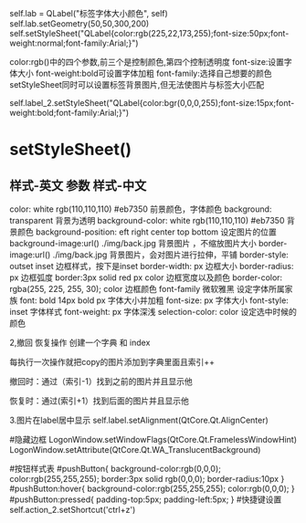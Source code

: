 self.lab = QLabel("标签字体大小颜色", self)
self.lab.setGeometry(50,50,300,200)        
self.setStyleSheet("QLabel{color:rgb(225,22,173,255);font-size:50px;font-weight:normal;font-family:Arial;}")

color:rgb()中的四个参数,前三个是控制颜色,第四个控制透明度
font-size:设置字体大小
font-weight:bold可设置字体加粗
font-family:选择自己想要的颜色
setStyleSheet同时可以设置标签背景图片,但无法使图片与标签大小匹配

self.label_2.setStyleSheet("QLabel{color:bgr(0,0,0,255);font-size:15px;font-weight:bold;font-family:Arial;}")

# setStyleSheet()
## 样式-英文	                          参数	                                   样式-中文
color:	                               white rgb(110,110,110) #eb7350	          前景颜色，字体颜色
background:	                          transparent	                              背景为透明
background-color:	                     white rgb(110,110,110) #eb7350	          背景颜色
background-position:	                eft right center top bottom	               设定图片的位置
background-image:url()	                ./img/back.jpg	                         背景图片 ，不缩放图片大小
border-image:url()	                     ./img/back.jpg	                         背景图片，会对图片进行拉伸，平铺
border-style:	                          outset inset	                              边框样式，按下是inset
border-width:	                          px	                                        边框大小
border-radius:	                          px	                                        边框弧度
border:3px solid red	                px color	                                   边框宽度以及颜色
border-color: rgba(255, 225, 255, 30);	 color	                                   边框颜色
font-family	                          微软雅黑	                                    设定字体所属家族
font: bold 14px	                     bold px	                                   字体大小并加粗
font-size:	                          px	                                        字体大小
font-style:	                          inset	                                   字体样式
font-weight:	                          px	                                        字体深浅
selection-color:	                     color	                                   设定选中时候的颜色


2,撤回 恢复操作
创建一个字典 和 index

每执行一次操作就把copy的图片添加到字典里面且索引++

撤回时：通过（索引-1）找到之前的图片并且显示他

恢复时：通过(索引+1）找到后面的图片并且显示他

3.图片在label居中显示
self.label.setAlignment(QtCore.Qt.AlignCenter)

#隐藏边框
        LogonWindow.setWindowFlags(QtCore.Qt.FramelessWindowHint)
        LogonWindow.setAttribute(QtCore.Qt.WA_TranslucentBackground)


#按钮样式表
#pushButton{
	background-color:rgb(0,0,0);
	color:rgb(255,255,255);
	border:3px solid rgb(0,0,0);
	border-radius:10px
}
#pushButton:hover{
	background-color:rgb(255,255,255);
	color:rgb(0,0,0);
}
#pushButton:pressed{
	padding-top:5px;
	padding-left:5px;
}
#快捷键设置
self.action_2.setShortcut('ctrl+z')